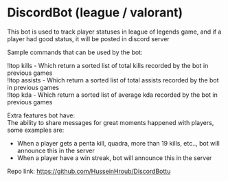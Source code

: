 # DiscordBot (league / valorant)
This bot is used to track player statuses in league of legends game, and if a player had good status, it will be posted in discord server<br>

Sample commands that can be used by the bot:<br>

!ltop kills - Which return a sorted list of total kills recorded by the bot in previous games<br>
!ltop assists - Which return a sorted list of total assists recorded by the bot in previous games<br>
!ltop kda - Which return a sorted list of average kda recorded by the bot in previous games<br>

Extra features bot have:<br>
The ability to share messages for great moments happened with players, some examples are:<br>
- When a player gets a penta kill, quadra, more than 19 kills, etc.., bot will announce this in the server<br>
- When a player have a win streak, bot will announce this in the server

Repo link: <a href='https://github.com/HusseinHroub/DiscordBottu'>https://github.com/HusseinHroub/DiscordBottu</a>
